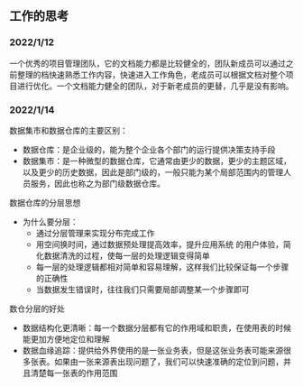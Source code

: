 ## 工作的思考

### 2022/1/12

​	一个优秀的项目管理团队，它的文档能力都是比较健全的，团队新成员可以通过之前整理的档快速熟悉工作内容，快速进入工作角色，老成员可以根据文档对整个项目进行优化。一个文档能力健全的团队，对于新老成员的更替，几乎是没有影响。

### 2022/1/14

数据集市和数据仓库的主要区别：

- 数据仓库：是企业级的，能为整个企业各个部门的运行提供决策支持手段
- 数据集市：是一种微型的数据仓库，它通常由更少的数据，更少的主题区域，以及更少的历史数据，因此是部门级的，一般只能为某个局部范围内的管理人员服务，因此也称之为部门级数据仓库。

数据仓库的分层思想

- 为什么要分层：
  - 通过分层管理来实现分布完成工作
  - 用空间换时间，通过数据预处理提高效率，提升应用系统 的用户体验，简化数据清洗的过程，使每一层的处理逻辑变得简单
  - 每一层的处理逻辑都相对简单和容易理解，这样我们比较保证每一个步骤的正确性
  - 当数据发生错误时，往往我们只需要局部调整某一个步骤即可

数仓分层的好处

- 数据结构化更清晰：每一个数据分层都有它的作用域和职责，在使用表的时候能更加方便地定位和理解
- 数据血缘追踪：提供给外界使用的是一张业务表，但是这张业务表可能来源很多张表。如果由一张来源表出现问题了，我们可以快速准确的定位到问题，并且清楚每一张表的作用范围









